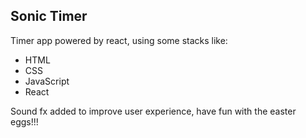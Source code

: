## Sonic Timer
Timer app powered by react, using some stacks like:

 - HTML
 - CSS
 - JavaScript
 - React
 
 Sound fx added to improve user experience, have fun with the easter eggs!!!
 
